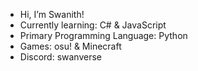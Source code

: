 - Hi, I’m Swanith!
- Currently learning: C# & JavaScript
- Primary Programming Language: Python
- Games: osu! & Minecraft
- Discord: swanverse
